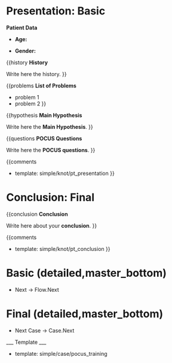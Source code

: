 # Presentation: Basic

**Patient Data**

* **Age:**

* **Gender:**

{{history
**History**

Write here the history.
}}

{{problems
**List of Problems**

* problem 1
* problem 2
}}

{{hypothesis
**Main Hypothesis**

Write here the **Main Hypothesis**.
}}

{{questions
**POCUS Questions**

Write here the **POCUS questions**.
}}

{{comments
* template: simple/knot/pt_presentation
}}

# Conclusion: Final

{{conclusion
**Conclusion**

Write here about your **conclusion**.
}}

{{comments
* template: simple/knot/pt_conclusion
}}

# Basic (detailed,master_bottom)

* Next -> Flow.Next

# Final (detailed,master_bottom)

* Next Case -> Case.Next

___ Template ___

* template: simple/case/pocus_training
